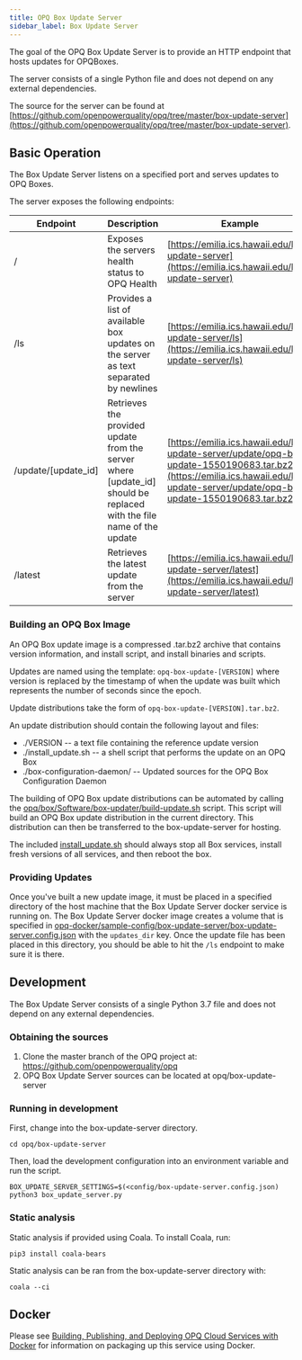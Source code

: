 ```yaml
---
title: OPQ Box Update Server
sidebar_label: Box Update Server
---
```


The goal of the OPQ Box Update Server is to provide an HTTP endpoint that hosts updates for OPQBoxes.

The server consists of a single Python file and does not depend on any external dependencies.

The source for the server can be found at [https://github.com/openpowerquality/opq/tree/master/box-update-server](https://github.com/openpowerquality/opq/tree/master/box-update-server).

## Basic Operation

The Box Update Server listens on a specified port and serves updates to OPQ Boxes. 

The server exposes the following endpoints:

| Endpoint | Description | Example |
|----------|-------------|---------|
| /        | Exposes the servers health status to OPQ Health | [https://emilia.ics.hawaii.edu/box-update-server](https://emilia.ics.hawaii.edu/box-update-server) |
| /ls      | Provides a list of available box updates on the server as text separated by newlines | [https://emilia.ics.hawaii.edu/box-update-server/ls](https://emilia.ics.hawaii.edu/box-update-server/ls) |  
| /update/[update_id] | Retrieves the provided update from the server where [update_id] should be replaced with the file name of the update | [https://emilia.ics.hawaii.edu/box-update-server/update/opq-box-update-1550190683.tar.bz2](https://emilia.ics.hawaii.edu/box-update-server/update/opq-box-update-1550190683.tar.bz2) |
| /latest | Retrieves the latest update from the server | [https://emilia.ics.hawaii.edu/box-update-server/latest](https://emilia.ics.hawaii.edu/box-update-server/latest) |

### Building an OPQ Box Image

An OPQ Box update image is a compressed .tar.bz2 archive that contains version information, and install script, and install binaries and scripts.

Updates are named using the template: `opq-box-update-[VERSION]` where version is replaced by the timestamp of when the update was built which represents the number of seconds since the epoch.

Update distributions take the form of `opq-box-update-[VERSION].tar.bz2`.

An update distribution should contain the following layout and files:

* ./VERSION -- a text file containing the reference update version
* ./install_update.sh -- a shell script that performs the update on an OPQ Box
* ./box-configuration-daemon/ -- Updated sources for the OPQ Box Configuration Daemon

The building of OPQ Box update distributions can be automated by calling the [opq/box/Software/box-updater/build-update.sh](https://github.com/openpowerquality/opq/blob/master/box/Software/box-updater/build_update.sh) script. This script will build an OPQ Box update distribution in the current directory. This distribution can then be transferred to the box-update-server for hosting.

The included [install_update.sh](https://github.com/openpowerquality/opq/blob/master/box/Software/box-updater/install_update.sh) should always stop all Box services, install fresh versions of all services, and then reboot the box.

### Providing Updates

Once you've built a new update image, it must be placed in a specified directory of the host machine that the Box Update Server docker service is running on. The Box Update Server docker image creates a volume that is specified in [opq-docker/sample-config/box-update-server/box-update-server.config.json](https://github.com/openpowerquality/opq-docker/blob/master/sample-config/box-update-server/box-update-server.config.json) with the `updates_dir` key. Once the update file has been placed in this directory, you should be able to hit the `/ls` endpoint to make sure it is there.

## Development

The Box Update Server consists of a single Python 3.7 file and does not depend on any external dependencies.

### Obtaining the sources

1. Clone the master branch of the OPQ project at: https://github.com/openpowerquality/opq
2. OPQ Box Update Server sources can be located at opq/box-update-server

### Running in development

First, change into the box-update-server directory.

```
cd opq/box-update-server
```

Then, load the development configuration into an environment variable and run the script.

```
BOX_UPDATE_SERVER_SETTINGS=$(<config/box-update-server.config.json) python3 box_update_server.py 
```

### Static analysis

Static analysis if provided using Coala. To install Coala, run:

```
pip3 install coala-bears
```

Static analysis can be ran from the box-update-server directory with:

```
coala --ci
```

## Docker

Please see [Building, Publishing, and Deploying OPQ Cloud Services with Docker](cloud-docker.html) for information on packaging up this service using Docker.
